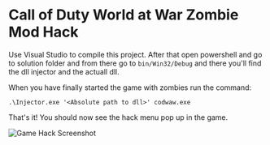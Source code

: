 # Call of Duty World at War Zombie Mod Hack

Use Visual Studio to compile this project. After that open powershell and go to solution folder and from there go to `bin/Win32/Debug` and there you'll find the dll injector and the actuall dll.

When you have finally started the game with zombies run the command:
```
.\Injector.exe '<Absolute path to dll>' codwaw.exe
```

That's it! You should now see the hack menu pop up in the game.

![Game Hack Screenshot](https://github.com/realbugdigger/Call-of-Duty-WaW-Hack/blob/master/images/codwaw_ss1.png)
